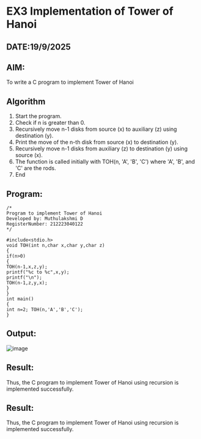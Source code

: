 # EX3 Implementation of Tower of Hanoi
## DATE:19/9/2025
## AIM:
To write a C program to implement Tower of Hanoi

## Algorithm
1.	Start the program.
2.	Check if n is greater than 0.
3.	Recursively move n-1 disks from source (x) to auxiliary (z) using destination (y).
4.	Print the move of the n-th disk from source (x) to destination (y).
5.	Recursively move n-1 disks from auxiliary (z) to destination (y) using source (x).
6.	The function is called initially with TOH(n, 'A', 'B', 'C') where 'A', 'B', and 'C' are the rods.
7.	End
  

## Program:
```
/*
Program to implement Tower of Hanoi
Developed by: Muthulakshmi D
RegisterNumber: 212223040122
*/
```


```
#include<stdio.h>
void TOH(int n,char x,char y,char z)
{
if(n>0)
{
TOH(n-1,x,z,y);
printf("%c to %c",x,y);
printf("\n");
TOH(n-1,z,y,x);
}
}
int main()
{
int n=2; TOH(n,'A','B','C');
}

```



## Output:

![image](https://github.com/user-attachments/assets/73d51cc4-27c3-4a2e-830f-1f875bd93274)


## Result:
Thus, the C program to implement Tower of Hanoi using recursion is implemented successfully.

## Result:
Thus, the C program to implement Tower of Hanoi using recursion is implemented successfully.
